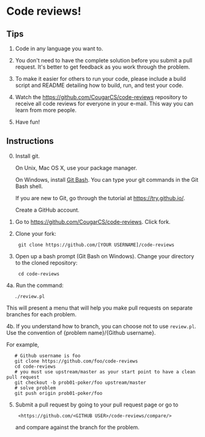 Code reviews!
=============

## Tips

1. Code in any language you want to.

2. You don't need to have the complete solution before you submit a pull
   request. It's better to get feedback as you work through the problem.

3. To make it easier for others to run your code, please include a build script
   and README detailing how to build, run, and test your code.

4. Watch the <https://github.com/CougarCS/code-reviews> repository
   to receive all code reviews for everyone in your e-mail. This way you can
   learn from more people.

5. Have fun!

## Instructions

0. Install git.

   On Unix, Mac OS X, use your package manager.

   On Windows, install [Git Bash](http://git-scm.com/download/win). You can type your git commands in the Git
   Bash shell.

   If you are new to Git, go through the tutorial at <https://try.github.io/>.

   Create a GitHub account.

1. Go to <https://github.com/CougarCS/code-reviews>. Click fork.

2. Clone your fork:
   
	    git clone https://github.com/[YOUR USERNAME]/code-reviews

3. Open up a bash prompt (Git Bash on Windows). Change your directory to the
   cloned repository:

	    cd code-reviews

4a. Run the command:
   
	   ./review.pl

   This will present a menu that will help you make pull requests on separate
   branches for each problem.

4b. If you understand how to branch, you can choose not to use `review.pl`.
    Use the convention of {problem name}/{Github username}.

   For example,

	   # Github username is foo
	   git clone https://github.com/foo/code-reviews
	   cd code-reviews
	   # you must use upstream/master as your start point to have a clean pull request
	   git checkout -b prob01-poker/foo upstream/master
	   # solve problem
	   git push origin prob01-poker/foo

5. Submit a pull request by going to your pull request page or go to

	    <https://github.com/<GITHUB USER>/code-reviews/compare/>

   and compare against the branch for the problem.

